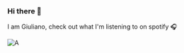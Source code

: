 ### Hi there 👋

I am Giuliano, check out what I'm listening to on spotify 🎧

![A](https://spotify-recently-played-readme.vercel.app/api?user=rrr8vric87a0vfowq393byp2r)
